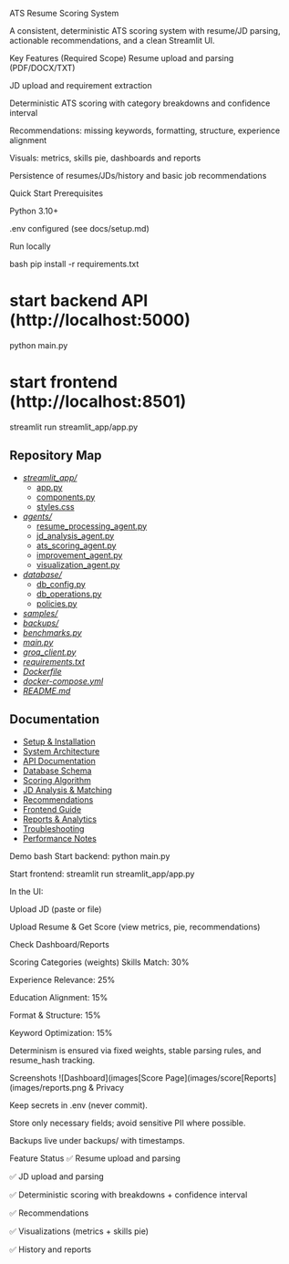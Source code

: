 ATS Resume Scoring System

A consistent, deterministic ATS scoring system with resume/JD parsing, actionable recommendations, and a clean Streamlit UI.

Key Features (Required Scope)
Resume upload and parsing (PDF/DOCX/TXT)

JD upload and requirement extraction

Deterministic ATS scoring with category breakdowns and confidence interval

Recommendations: missing keywords, formatting, structure, experience alignment

Visuals: metrics, skills pie, dashboards and reports

Persistence of resumes/JDs/history and basic job recommendations

Quick Start
Prerequisites

Python 3.10+

.env configured (see docs/setup.md)

Run locally

bash
pip install -r requirements.txt

# start backend API (http://localhost:5000)
python main.py

# start frontend (http://localhost:8501)
streamlit run streamlit_app/app.py

## Repository Map
- [*streamlit_app/*](./streamlit_app/)
  - [app.py](./streamlit_app/app.py)
  - [components.py](./streamlit_app/components.py)
  - [styles.css](./streamlit_app/styles.css)
- [*agents/*](./agents/)
  - [resume_processing_agent.py](./agents/resume_processing_agent.py)
  - [jd_analysis_agent.py](./agents/jd_analysis_agent.py)
  - [ats_scoring_agent.py](./agents/ats_scoring_agent.py)
  - [improvement_agent.py](./agents/improvement_agent.py)
  - [visualization_agent.py](./agents/visualization_agent.py)
- [*database/*](./database/)
  - [db_config.py](./database/db_config.py)
  - [db_operations.py](./database/db_operations.py)
  - [policies.py](./database/policies.py)
- [*samples/*](./samples/)
- [*backups/*](./backups/)
- [*benchmarks.py*](./benchmarks.py)
- [*main.py*](./main.py)
- [*groq_client.py*](./groq_client.py)
- [*requirements.txt*](./requirements.txt)
- [*Dockerfile*](./Dockerfile)
- [*docker-compose.yml*](./docker-compose.yml)
- [*README.md*](./README.md)


## Documentation
- [Setup & Installation](./docs/setup.md)
- [System Architecture](./docs/architecture.md)
- [API Documentation](./docs/api.md)
- [Database Schema](./docs/database.md)
- [Scoring Algorithm](./docs/scoring.md)
- [JD Analysis & Matching](./docs/matching.md)
- [Recommendations](./docs/recommendations.md)
- [Frontend Guide](./docs/frontend.md)
- [Reports & Analytics](./docs/reports.md)
- [Troubleshooting](./docs/troubleshooting.md)
- [Performance Notes](./docs/performance.md)

Demo
bash
Start backend: python main.py

Start frontend: streamlit run streamlit_app/app.py

In the UI:

Upload JD (paste or file)

Upload Resume & Get Score (view metrics, pie, recommendations)

Check Dashboard/Reports

Scoring Categories (weights)
Skills Match: 30%

Experience Relevance: 25%

Education Alignment: 15%

Format & Structure: 15%

Keyword Optimization: 15%

Determinism is ensured via fixed weights, stable parsing rules, and resume_hash tracking.

Screenshots
![Dashboard](images[Score Page](images/score[Reports](images/reports.png & Privacy

Keep secrets in .env (never commit).

Store only necessary fields; avoid sensitive PII where possible.

Backups live under backups/ with timestamps.

Feature Status
✅ Resume upload and parsing

✅ JD upload and parsing

✅ Deterministic scoring with breakdowns + confidence interval

✅ Recommendations

✅ Visualizations (metrics + skills pie)

✅ History and reports